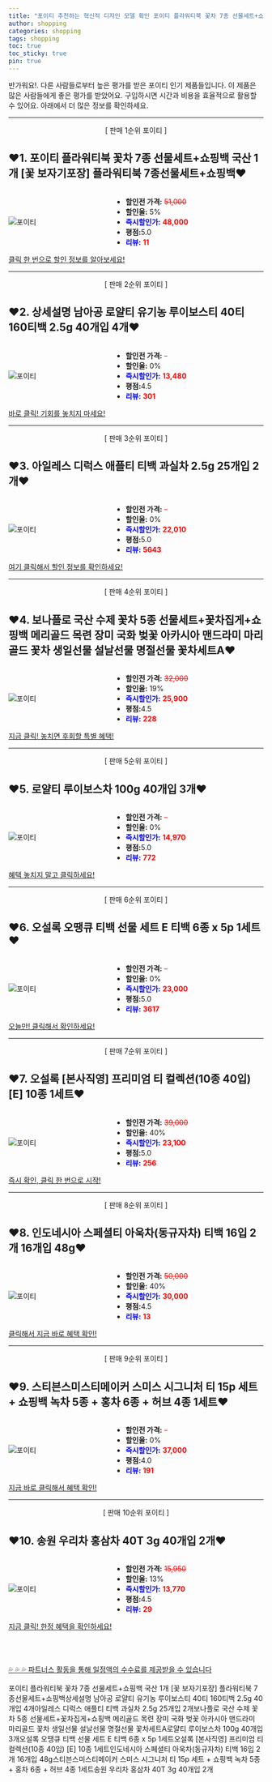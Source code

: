 ```yaml
---
title: "포이티 추천하는 혁신적 디자인 모델 확인 포이티 플라워티북 꽃차 7종 선물세트+쇼핑백"
author: shopping
categories: shopping
tags: shopping
toc: true
toc_sticky: true
pin: true
---
```

반가워요!. 다른 사람들로부터 높은 평가를 받은 포이티 인기 제품들입니다. 이 제품은 많은 사람들에게 좋은 평가를 받았어요. 구입하시면 시간과 비용을 효율적으로 활용할 수 있어요. 아래에서 더 많은 정보를 확인하세요.

---
<p class="toplist" style="margin: 0 auto; display: block; width: fit-content;">[ 판매 1순위 포이티 ]</p>

<h2><strong>❤️1. 포이티 플라워티북 꽃차 7종 선물세트+쇼핑백 국산 1개 [꽃 보자기포장] 플라워티북 7종선물세트+쇼핑백❤️</strong></h2>

<div style="display: flex; align-items: center;">
    <div style="flex: 0.4;">
        <img src="https://thumbnail10.coupangcdn.com/thumbnails/remote/230x230ex/image/vendor_inventory/d1de/0bb5baa5010b82275fcd1fc2b8147644b1455fdd89c40f2ab10bd0a4ea5c.jpg" alt="포이티" style="max-width: 100%;">
    </div>
    <div style="flex: 0.6; margin-left: 10px;">
        <ul>
            <li><strong>할인전 가격:</strong> <del style="color: red;">51,000</del></li>
            <li><strong>할인율:</strong> 5%</li>
            <li><span style='color:blue'><strong>즉시할인가:</strong></span> <span style='color:red'><strong>48,000</strong></span></li>
            <li><strong>평점:</strong>5.0</li>
            <li><span style='color:blue'><strong>리뷰:</strong></span> <span style='color:red'><strong>11</strong></span></li>
        </ul>
    </div>
</div>
<div class="center">
    <a href="https://selin100587.github.io?lptag=AF9450613&subid=githubio&pageKey=7925525309&traceid=V0-153&itemId=21787210349&vendorItemId=88835906154" class="myButton">
        클릭 한 번으로 할인 정보를 알아보세요!
    </a>
</div>


---
<p class="toplist" style="margin: 0 auto; display: block; width: fit-content;">[ 판매 2순위 포이티 ]</p>

<h2><strong>❤️2. 상세설명 남아공 로얄티 유기농 루이보스티 40티 160티백 2.5g 40개입 4개❤️</strong></h2>

<div style="display: flex; align-items: center;">
    <div style="flex: 0.4;">
        <img src="https://thumbnail8.coupangcdn.com/thumbnails/remote/230x230ex/image/vendor_inventory/images/2019/02/18/21/7/6169498c-f257-49ee-b243-69ad2a9e9789.jpg" alt="포이티" style="max-width: 100%;">
    </div>
    <div style="flex: 0.6; margin-left: 10px;">
        <ul>
            <li><strong>할인전 가격:</strong> <del style="color: red;">-</del></li>
            <li><strong>할인율:</strong> 0%</li>
            <li><span style='color:blue'><strong>즉시할인가:</strong></span> <span style='color:red'><strong>13,480</strong></span></li>
            <li><strong>평점:</strong>4.5</li>
            <li><span style='color:blue'><strong>리뷰:</strong></span> <span style='color:red'><strong>301</strong></span></li>
        </ul>
    </div>
</div>
<div class="center">
    <a href="https://selin100587.github.io?lptag=AF9450613&subid=githubio&pageKey=8245773181&traceid=V0-153&itemId=14229409765&vendorItemId=4400969366" class="myButton">
        바로 클릭! 기회를 놓치지 마세요!
    </a>
</div>


---
<p class="toplist" style="margin: 0 auto; display: block; width: fit-content;">[ 판매 3순위 포이티 ]</p>

<h2><strong>❤️3. 아일레스 디럭스 애플티 티백 과실차 2.5g 25개입 2개❤️</strong></h2>

<div style="display: flex; align-items: center;">
    <div style="flex: 0.4;">
        <img src="https://thumbnail10.coupangcdn.com/thumbnails/remote/230x230ex/image/retail/images/1135560263941452-053e127a-53e6-4111-844a-6e0851d2fc99.jpg" alt="포이티" style="max-width: 100%;">
    </div>
    <div style="flex: 0.6; margin-left: 10px;">
        <ul>
            <li><strong>할인전 가격:</strong> <del style="color: red;">-</del></li>
            <li><strong>할인율:</strong> 0%</li>
            <li><span style='color:blue'><strong>즉시할인가:</strong></span> <span style='color:red'><strong>22,010</strong></span></li>
            <li><strong>평점:</strong>5.0</li>
            <li><span style='color:blue'><strong>리뷰:</strong></span> <span style='color:red'><strong>5643</strong></span></li>
        </ul>
    </div>
</div>
<div class="center">
    <a href="https://selin100587.github.io?lptag=AF9450613&subid=githubio&pageKey=188102804&traceid=V0-153&itemId=21465526395&vendorItemId=88244629915" class="myButton">
        여기 클릭해서 할인 정보를 확인하세요!
    </a>
</div>


---
<p class="toplist" style="margin: 0 auto; display: block; width: fit-content;">[ 판매 4순위 포이티 ]</p>

<h2><strong>❤️4. 보나플로 국산 수제 꽃차 5종 선물세트+꽃차집게+쇼핑백 메리골드 목련 장미 국화 벚꽃 아카시아 맨드라미 마리골드 꽃차 생일선물 설날선물 명절선물 꽃차세트A❤️</strong></h2>

<div style="display: flex; align-items: center;">
    <div style="flex: 0.4;">
        <img src="https://thumbnail10.coupangcdn.com/thumbnails/remote/230x230ex/image/vendor_inventory/1384/3421e1d2552232df344ef3e468be859daada3eedf773b81373be41fe78bc.jpg" alt="포이티" style="max-width: 100%;">
    </div>
    <div style="flex: 0.6; margin-left: 10px;">
        <ul>
            <li><strong>할인전 가격:</strong> <del style="color: red;">32,000</del></li>
            <li><strong>할인율:</strong> 19%</li>
            <li><span style='color:blue'><strong>즉시할인가:</strong></span> <span style='color:red'><strong>25,900</strong></span></li>
            <li><strong>평점:</strong>4.5</li>
            <li><span style='color:blue'><strong>리뷰:</strong></span> <span style='color:red'><strong>228</strong></span></li>
        </ul>
    </div>
</div>
<div class="center">
    <a href="https://selin100587.github.io?lptag=AF9450613&subid=githubio&pageKey=7694877351&traceid=V0-153&itemId=20586570868&vendorItemId=76920607334" class="myButton">
        지금 클릭! 놓치면 후회할 특별 혜택!
    </a>
</div>


---
<p class="toplist" style="margin: 0 auto; display: block; width: fit-content;">[ 판매 5순위 포이티 ]</p>

<h2><strong>❤️5. 로얄티 루이보스차 100g 40개입 3개❤️</strong></h2>

<div style="display: flex; align-items: center;">
    <div style="flex: 0.4;">
        <img src="https://thumbnail9.coupangcdn.com/thumbnails/remote/230x230ex/image/vendor_inventory/3f87/f0e45c18a852f9e46437a438f5ec52d64e1a0666579807c60e9d0212fd4a.jpg" alt="포이티" style="max-width: 100%;">
    </div>
    <div style="flex: 0.6; margin-left: 10px;">
        <ul>
            <li><strong>할인전 가격:</strong> <del style="color: red;">-</del></li>
            <li><strong>할인율:</strong> 0%</li>
            <li><span style='color:blue'><strong>즉시할인가:</strong></span> <span style='color:red'><strong>14,970</strong></span></li>
            <li><strong>평점:</strong>5.0</li>
            <li><span style='color:blue'><strong>리뷰:</strong></span> <span style='color:red'><strong>772</strong></span></li>
        </ul>
    </div>
</div>
<div class="center">
    <a href="https://selin100587.github.io?lptag=AF9450613&subid=githubio&pageKey=8244148074&traceid=V0-153&itemId=23412728511&vendorItemId=90439804826" class="myButton">
        혜택 놓치지 말고 클릭하세요!
    </a>
</div>


---
<p class="toplist" style="margin: 0 auto; display: block; width: fit-content;">[ 판매 6순위 포이티 ]</p>

<h2><strong>❤️6. 오설록 오땡큐 티백 선물 세트 E 티백 6종 x 5p 1세트❤️</strong></h2>

<div style="display: flex; align-items: center;">
    <div style="flex: 0.4;">
        <img src="https://thumbnail9.coupangcdn.com/thumbnails/remote/230x230ex/image/retail/images/1527091799544820-9f9b888f-bd8b-4296-a9b3-9c0291794aa3.jpg" alt="포이티" style="max-width: 100%;">
    </div>
    <div style="flex: 0.6; margin-left: 10px;">
        <ul>
            <li><strong>할인전 가격:</strong> <del style="color: red;">-</del></li>
            <li><strong>할인율:</strong> 0%</li>
            <li><span style='color:blue'><strong>즉시할인가:</strong></span> <span style='color:red'><strong>23,000</strong></span></li>
            <li><strong>평점:</strong>5.0</li>
            <li><span style='color:blue'><strong>리뷰:</strong></span> <span style='color:red'><strong>3617</strong></span></li>
        </ul>
    </div>
</div>
<div class="center">
    <a href="https://selin100587.github.io?lptag=AF9450613&subid=githubio&pageKey=7759919257&traceid=V0-153&itemId=20923434431&vendorItemId=70812327504" class="myButton">
        오늘만! 클릭해서 확인하세요!
    </a>
</div>


---
<p class="toplist" style="margin: 0 auto; display: block; width: fit-content;">[ 판매 7순위 포이티 ]</p>

<h2><strong>❤️7. 오설록 [본사직영] 프리미엄 티 컬렉션(10종 40입) [E] 10종 1세트❤️</strong></h2>

<div style="display: flex; align-items: center;">
    <div style="flex: 0.4;">
        <img src="https://thumbnail9.coupangcdn.com/thumbnails/remote/230x230ex/image/vendor_inventory/dc9a/58080313f4989552bc082db32b69281601c61f7fcf216db5e5a0f4b180e0.png" alt="포이티" style="max-width: 100%;">
    </div>
    <div style="flex: 0.6; margin-left: 10px;">
        <ul>
            <li><strong>할인전 가격:</strong> <del style="color: red;">39,000</del></li>
            <li><strong>할인율:</strong> 40%</li>
            <li><span style='color:blue'><strong>즉시할인가:</strong></span> <span style='color:red'><strong>23,100</strong></span></li>
            <li><strong>평점:</strong>5.0</li>
            <li><span style='color:blue'><strong>리뷰:</strong></span> <span style='color:red'><strong>256</strong></span></li>
        </ul>
    </div>
</div>
<div class="center">
    <a href="https://selin100587.github.io?lptag=AF9450613&subid=githubio&pageKey=7456195368&traceid=V0-153&itemId=19423390627&vendorItemId=88444277868" class="myButton">
        즉시 확인, 클릭 한 번으로 시작!
    </a>
</div>


---
<p class="toplist" style="margin: 0 auto; display: block; width: fit-content;">[ 판매 8순위 포이티 ]</p>

<h2><strong>❤️8. 인도네시아 스페셜티 아욱차(동규자차) 티백 16입 2개 16개입 48g❤️</strong></h2>

<div style="display: flex; align-items: center;">
    <div style="flex: 0.4;">
        <img src="https://thumbnail8.coupangcdn.com/thumbnails/remote/230x230ex/image/vendor_inventory/63d6/3bebbe3bcea084442905ebbb0cd7fa9ca30d2a5daa27be127175f78ccd58.jpg" alt="포이티" style="max-width: 100%;">
    </div>
    <div style="flex: 0.6; margin-left: 10px;">
        <ul>
            <li><strong>할인전 가격:</strong> <del style="color: red;">50,000</del></li>
            <li><strong>할인율:</strong> 40%</li>
            <li><span style='color:blue'><strong>즉시할인가:</strong></span> <span style='color:red'><strong>30,000</strong></span></li>
            <li><strong>평점:</strong>4.5</li>
            <li><span style='color:blue'><strong>리뷰:</strong></span> <span style='color:red'><strong>13</strong></span></li>
        </ul>
    </div>
</div>
<div class="center">
    <a href="https://selin100587.github.io?lptag=AF9450613&subid=githubio&pageKey=7913304001&traceid=V0-153&itemId=21719694521&vendorItemId=88768955838" class="myButton">
        클릭해서 지금 바로 혜택 확인!
    </a>
</div>


---
<p class="toplist" style="margin: 0 auto; display: block; width: fit-content;">[ 판매 9순위 포이티 ]</p>

<h2><strong>❤️9. 스티븐스미스티메이커 스미스 시그니처 티 15p 세트 + 쇼핑백 녹차 5종 + 홍차 6종 + 허브 4종 1세트❤️</strong></h2>

<div style="display: flex; align-items: center;">
    <div style="flex: 0.4;">
        <img src="https://thumbnail7.coupangcdn.com/thumbnails/remote/230x230ex/image/retail/images/1979247202256093-8931c4d4-ddde-429f-aa89-94dea531b681.jpg" alt="포이티" style="max-width: 100%;">
    </div>
    <div style="flex: 0.6; margin-left: 10px;">
        <ul>
            <li><strong>할인전 가격:</strong> <del style="color: red;">-</del></li>
            <li><strong>할인율:</strong> 0%</li>
            <li><span style='color:blue'><strong>즉시할인가:</strong></span> <span style='color:red'><strong>37,000</strong></span></li>
            <li><strong>평점:</strong>4.0</li>
            <li><span style='color:blue'><strong>리뷰:</strong></span> <span style='color:red'><strong>191</strong></span></li>
        </ul>
    </div>
</div>
<div class="center">
    <a href="https://selin100587.github.io?lptag=AF9450613&subid=githubio&pageKey=1503558015&traceid=V0-153&itemId=2581483990&vendorItemId=70573718412" class="myButton">
        지금 바로 클릭해서 혜택 확인!
    </a>
</div>


---
<p class="toplist" style="margin: 0 auto; display: block; width: fit-content;">[ 판매 10순위 포이티 ]</p>

<h2><strong>❤️10. 송원 우리차 홍삼차 40T 3g 40개입 2개❤️</strong></h2>

<div style="display: flex; align-items: center;">
    <div style="flex: 0.4;">
        <img src="https://thumbnail7.coupangcdn.com/thumbnails/remote/230x230ex/image/vendor_inventory/09e8/b0ae278f124248b7c4eb3dfa667c7b60369e09916f700812ab60c6258c8e.png" alt="포이티" style="max-width: 100%;">
    </div>
    <div style="flex: 0.6; margin-left: 10px;">
        <ul>
            <li><strong>할인전 가격:</strong> <del style="color: red;">15,950</del></li>
            <li><strong>할인율:</strong> 13%</li>
            <li><span style='color:blue'><strong>즉시할인가:</strong></span> <span style='color:red'><strong>13,770</strong></span></li>
            <li><strong>평점:</strong>4.5</li>
            <li><span style='color:blue'><strong>리뷰:</strong></span> <span style='color:red'><strong>29</strong></span></li>
        </ul>
    </div>
</div>
<div class="center">
    <a href="https://selin100587.github.io?lptag=AF9450613&subid=githubio&pageKey=5026026330&traceid=V0-153&itemId=23723199673&vendorItemId=90748017141" class="myButton">
        지금 클릭! 한정 혜택을 확인하세요!
    </a>
</div>

<br><br><br>[💦 💦 💦 파트너스 활동을 통해 일정액의 수수료를 제공받을 수 있습니다](https://link.coupang.com/a/bcpT2c)<br><br>포이티 플라워티북 꽃차 7종 선물세트+쇼핑백 국산 1개 [꽃 보자기포장] 플라워티북 7종선물세트+쇼핑백상세설명 남아공 로얄티 유기농 루이보스티 40티 160티백 2.5g 40개입 4개아일레스 디럭스 애플티 티백 과실차 2.5g 25개입 2개보나플로 국산 수제 꽃차 5종 선물세트+꽃차집게+쇼핑백 메리골드 목련 장미 국화 벚꽃 아카시아 맨드라미 마리골드 꽃차 생일선물 설날선물 명절선물 꽃차세트A로얄티 루이보스차 100g 40개입 3개오설록 오땡큐 티백 선물 세트 E 티백 6종 x 5p 1세트오설록 [본사직영] 프리미엄 티 컬렉션(10종 40입) [E] 10종 1세트인도네시아 스페셜티 아욱차(동규자차) 티백 16입 2개 16개입 48g스티븐스미스티메이커 스미스 시그니처 티 15p 세트 + 쇼핑백 녹차 5종 + 홍차 6종 + 허브 4종 1세트송원 우리차 홍삼차 40T 3g 40개입 2개